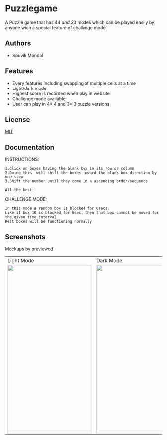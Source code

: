 # Puzzlegame

A Puzzle game that has 4*4 and 3*3 modes which can be played easily by anyone wich a special feature of challange mode.  

  
## Authors

- Souvik Mondal


## Features

- Every features including swapping of multiple cells at a time
- Light/dark mode 
- Highest score is recorded when play in website
- Challenge mode available
- User can play in 4* 4 and 3* 3 puzzle versions


## License

[MIT](https://choosealicense.com/licenses/mit/)
  

## Documentation

INSTRUCTIONS:

    1.Click on boxes having the blank box in its row or column
    2.Doing this  will shift the boxes toward the blank box direction by one step
    3.Shift the number until they come in a ascending order/sequence
    
    All the best!

CHALLENGE MODE:
        
    In this mode a random box is blocked for 6secs.
    Like if box 10 is blocked for 6sec, then that box cannot be moved for the given time interval
    Rest boxes will be functioning normally

  
## Screenshots
Mockups by previewed 
<!-- ![WhatsApp Image 2021-06-20 at 6 56 42 PM (1)](?raw=true)
![WhatsApp Image 2021-06-20 at 6 56 42 PM (1)](https://user-images.githubusercontent.com/84197576/122676726-dcb8e280-d1fc-11eb-96f9-5162d209c089.jpeg?raw=true) -->
<!-- ![WhatsApp Image 2021-06-20 at 6 56 42 PM ](?raw=true)
![WhatsApp Image 2021-06-20 at 6 56 42 PM](https://user-images.githubusercontent.com/84197576/122676735-eb06fe80-d1fc-11eb-8694-483c1646f011.jpeg?raw=true) -->

<table>
  <tr>
    <td >Light Mode</td>
     <td>Dark Mode</td>
  </tr>
  <tr>
    <td><img src="84197576/122676726-dcb8e280-d1fc-11eb-96f9-5162d209c089.jpeg" width=270 height=540></td>
    <td><img src="84197576/122676735-eb06fe80-d1fc-11eb-8694-483c1646f011.jpeg" width=270 height=540></td>
  </tr>
 </table>



